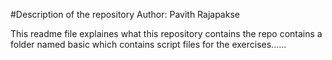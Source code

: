 #Description of the repository
Author:  Pavith Rajapakse

This readme file explaines what this repository contains
the repo contains a folder named basic which contains script files for the exercises......